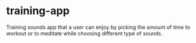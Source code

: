 # training-app


Training sounds app that a user can enjoy by picking the amount of time to workout or to meditate while choosing different type of sounds.
